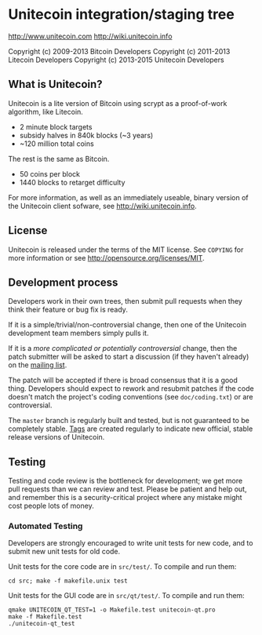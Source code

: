 Unitecoin integration/staging tree
================================

http://www.unitecoin.com
http://wiki.unitecoin.info

Copyright (c) 2009-2013 Bitcoin Developers
Copyright (c) 2011-2013 Litecoin Developers
Copyright (c) 2013-2015 Unitecoin Developers

What is Unitecoin?
----------------

Unitecoin is a lite version of Bitcoin using scrypt as a proof-of-work algorithm, like Litecoin.
 - 2 minute block targets
 - subsidy halves in 840k blocks (~3 years)
 - ~120 million total coins

The rest is the same as Bitcoin.
 - 50 coins per block
 - 1440 blocks to retarget difficulty

For more information, as well as an immediately useable, binary version of
the Unitecoin client sofware, see http://wiki.unitecoin.info.

License
-------

Unitecoin is released under the terms of the MIT license. See `COPYING` for more
information or see http://opensource.org/licenses/MIT.

Development process
-------------------

Developers work in their own trees, then submit pull requests when they think
their feature or bug fix is ready.

If it is a simple/trivial/non-controversial change, then one of the Unitecoin
development team members simply pulls it.

If it is a *more complicated or potentially controversial* change, then the patch
submitter will be asked to start a discussion (if they haven't already) on the
[mailing list](http://sourceforge.net/mailarchive/forum.php?forum_name=unitcoin-development).

The patch will be accepted if there is broad consensus that it is a good thing.
Developers should expect to rework and resubmit patches if the code doesn't
match the project's coding conventions (see `doc/coding.txt`) or are
controversial.

The `master` branch is regularly built and tested, but is not guaranteed to be
completely stable. [Tags](https://github.com/unitecoin/unitecoin/tags) are created
regularly to indicate new official, stable release versions of Unitecoin.

Testing
-------

Testing and code review is the bottleneck for development; we get more pull
requests than we can review and test. Please be patient and help out, and
remember this is a security-critical project where any mistake might cost people
lots of money.

### Automated Testing

Developers are strongly encouraged to write unit tests for new code, and to
submit new unit tests for old code.

Unit tests for the core code are in `src/test/`. To compile and run them:

    cd src; make -f makefile.unix test

Unit tests for the GUI code are in `src/qt/test/`. To compile and run them:

    qmake UNITECOIN_QT_TEST=1 -o Makefile.test unitecoin-qt.pro
    make -f Makefile.test
    ./unitecoin-qt_test

